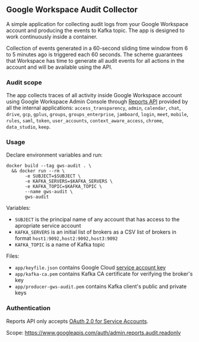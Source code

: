 ## Google Workspace Audit Collector

A simple application for collecting audit logs from your Google Workspace account and producing the events to Kafka topic. The app is designed to work continuously inside a container.

Collection of events generated in a 60-second sliding time window from 6 to 5 minutes ago is triggered each 60 seconds. The scheme guarantees that Workspace has time to generate all audit events for all actions in the account and will be available using the API.

### Audit scope

The app collects traces of all activity inside Google Workspace account using Google Workspace Admin Console through [Reports API](https://developers.google.com/admin-sdk/reports) provided by all the internal applications: `access_transparency`, `admin`, `calendar`, `chat`, `drive`, `gcp`, `gplus`, `groups`, `groups_enterprise`, `jamboard`, `login`, `meet`, `mobile`, `rules`, `saml`, `token`, `user_accounts`, `context_aware_access`, `chrome`, `data_studio`, `keep`.

### Usage

Declare environment variables and run:

```
docker build --tag gws-audit . \
  && docker run --rm \
       -e SUBJECT=$SUBJECT \
       -e KAFKA_SERVERS=$KAFKA_SERVERS \
       -e KAFKA_TOPIC=$KAFKA_TOPIC \
       --name gws-audit \
       gws-audit
```

Variables:
- `SUBJECT` is the principal name of any account that has access to the apropriate service account
- `KAFKA_SERVERS` is an initial list of brokers as a CSV list of brokers in format `host1:9092,host2:9092,host3:9092`
- `KAFKA_TOPIC` is a name of Kafka topic

Files:
- `app/keyfile.json` contains Google Cloud [service account key](https://cloud.google.com/iam/docs/creating-managing-service-account-keys)
- `app/kafka-ca.pem` contains Kafka CA certificate for verifying the broker's key
- `app/producer-gws-audit.pem` contains Kafka client's public and private keys


### Authentication

Reports API only accepts [OAuth 2.0 for Service Accounts](https://developers.google.com/identity/protocols/oauth2/service-account).

Scope: https://www.googleapis.com/auth/admin.reports.audit.readonly
